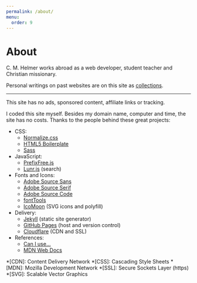 ```yaml
---
permalink: /about/
menu:
  order: 9
---
```


# About

C. M. Helmer works abroad as a web developer, student teacher and Christian missionary.

Personal writings on past websites are on this site as [collections](#browse).

----

This site has no ads, sponsored content, affiliate links or tracking.

I coded this site myself. Besides my domain name, computer and time, the site has no costs. Thanks to the people behind these great projects:

- CSS:
	- [Normalize.css](http://necolas.github.io/normalize.css/)
	- [HTML5 Boilerplate](https://html5boilerplate.com)
	- [Sass](http://sass-lang.com)
- JavaScript:
	- [PrefixFree.js](https://leaverou.github.io/prefixfree/)
	- [Lunr.js](https://lunrjs.com) (search)
- Fonts and Icons:
	- [Adobe Source Sans](https://adobe-fonts.github.io/source-sans-pro/)
	- [Adobe Source Serif](https://adobe-fonts.github.io/source-serif-pro/)
	- [Adobe Source Code](https://adobe-fonts.github.io/source-code-pro/)
	- [fontTools](https://github.com/fonttools/fonttools)
	- [IcoMoon](https://icomoon.io) (SVG icons and polyfill)
- Delivery:
	- [Jekyll](https://jekyllrb.com) (static site generator)
	- [GitHub Pages](https://pages.github.com) (host and version control)
	- [Cloudflare](https://www.cloudflare.com) (CDN and SSL)
- References:
	- [Can I use…](https://caniuse.com)
	- [MDN Web Docs](https://developer.mozilla.org/en-US/)

*[CDN]: Content Delivery Network
*[CSS]: Cascading Style Sheets
*[MDN]: Mozilla Development Network
*[SSL]: Secure Sockets Layer (https)
*[SVG]: Scalable Vector Graphics
